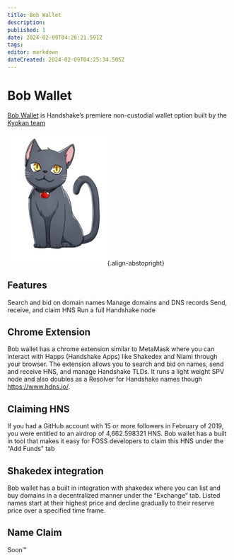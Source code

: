 ```yaml
---
title: Bob Wallet
description: 
published: 1
date: 2024-02-09T04:26:21.591Z
tags: 
editor: markdown
dateCreated: 2024-02-09T04:25:34.505Z
---
```


# Bob Wallet

[Bob Wallet](https://bobwallet.io) is Handshake’s premiere non-custodial wallet option built by the [Kyokan team](https://www.kyokan.io/)

![bob_wallet.png](/bob_wallet.png){.align-abstopright}

## Features
Search and bid on domain names
Manage domains and DNS records
Send, receive, and claim HNS
Run a full Handshake node

## Chrome Extension
Bob wallet has a chrome extension similar to MetaMask where you can interact with Happs (Handshake Apps) like Shakedex and Niami through your browser. The extension allows you to search and bid on names, send and receive HNS, and manage Handshake TLDs. It runs a light weight SPV node and also doubles as a Resolver for Handshake names though https://www.hdns.io/.

## Claiming HNS
If you had a GitHub account with 15 or more followers in February of 2019, you were entitled to an airdrop of 4,662.598321 HNS. Bob wallet has a built in tool that makes it easy for FOSS developers to claim this HNS under the “Add Funds” tab

## Shakedex integration
Bob wallet has a built in integration with shakedex where you can list and buy domains in a decentralized manner under the “Exchange” tab. Listed names start at their highest price and decline gradually to their reserve price over a specified time frame.

## Name Claim
Soon™
